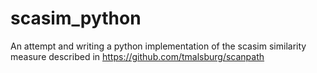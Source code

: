 # scasim_python

An attempt and writing a python implementation of the scasim similarity measure described in https://github.com/tmalsburg/scanpath
